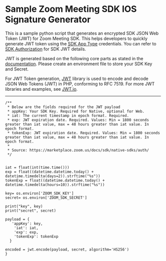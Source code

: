 # Sample Zoom Meeting SDK IOS Signature Generator

This is a sample python script that generates an encrypted SDK JSON Web Token (JWT) for Zoom Meeting SDK. This helps developers to quickly generate JWT token using the [SDK App Type](https://marketplace.zoom.us/docs/guides/build/sdk-app/) credentials. You can refer to [SDK Authorization](https://marketplace.zoom.us/docs/sdk/native-sdks/auth/) for SDK JWT details.

JWT is generated based on the following core parts as stated in the [documentation](https://marketplace.zoom.us/docs/sdk/native-sdks/auth#generate-the-sdk-jwt). Please create an environment file to store your SDK Key and Secret.

For JWT Token generation, [JWT](https://github.com/jpadilla/pyjwt/) library is used to encode and decode JSON Web Tokens (JWT) in PHP, conforming to RFC 7519. For more JWT libraries and examples, see [JWT.io](https://jwt.io/libraries).


-------
```
/**
 * Below are the fields required for the JWT payload
 * appKey: Your SDK Key. Required for Native, optional for Web.
 * iat: The current timestamp in epoch format. Required.
 * exp: JWT expiration date. Required. Values: Min = 1800 seconds greater than iat value, max = 48 hours greater than iat value. In epoch format.
 * tokenExp: JWT expiration date. Required. Values: Min = 1800 seconds greater than iat value, max = 48 hours greater than iat value. In epoch format.
 * 
 * Source: https://marketplace.zoom.us/docs/sdk/native-sdks/auth/
 */


iat = float(int(time.time()))
exp = float((datetime.datetime.today() + datetime.timedelta(days=2)).strftime("%s"))
tokenExp = float((datetime.datetime.today() + datetime.timedelta(hours=10)).strftime("%s"))

key= os.environ['ZOOM_SDK_KEY']
secret= os.environ['ZOOM_SDK_SECRET']

print("key", key)
print("secret", secret)

payload = {
   'appKey': key,
    'iat': iat,
    'exp': exp,
    'tokenExp': tokenExp
  }

encoded = jwt.encode(payload, secret, algorithm='HS256')
}
```